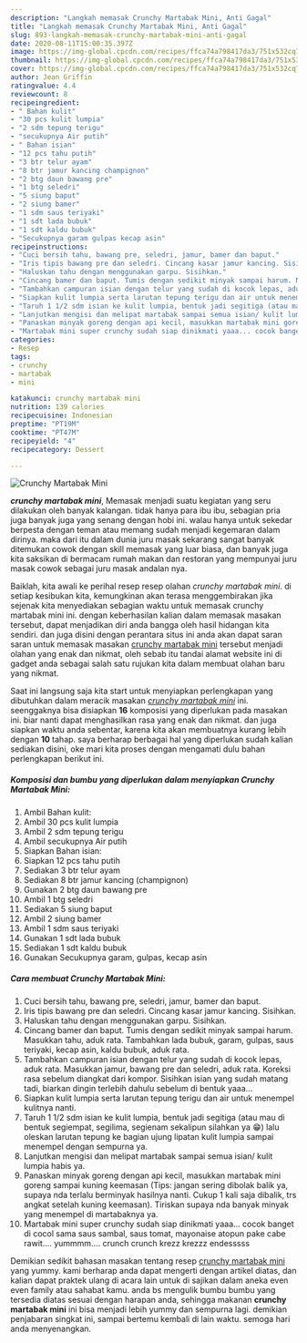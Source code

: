 ```yaml
---
description: "Langkah memasak Crunchy Martabak Mini, Anti Gagal"
title: "Langkah memasak Crunchy Martabak Mini, Anti Gagal"
slug: 893-langkah-memasak-crunchy-martabak-mini-anti-gagal
date: 2020-08-11T15:00:35.397Z
image: https://img-global.cpcdn.com/recipes/ffca74a798417da3/751x532cq70/crunchy-martabak-mini-foto-resep-utama.jpg
thumbnail: https://img-global.cpcdn.com/recipes/ffca74a798417da3/751x532cq70/crunchy-martabak-mini-foto-resep-utama.jpg
cover: https://img-global.cpcdn.com/recipes/ffca74a798417da3/751x532cq70/crunchy-martabak-mini-foto-resep-utama.jpg
author: Jean Griffin
ratingvalue: 4.4
reviewcount: 8
recipeingredient:
- " Bahan kulit"
- "30 pcs kulit lumpia"
- "2 sdm tepung terigu"
- "secukupnya Air putih"
- " Bahan isian"
- "12 pcs tahu putih"
- "3 btr telur ayam"
- "8 btr jamur kancing champignon"
- "2 btg daun bawang pre"
- "1 btg seledri"
- "5 siung baput"
- "2 siung bamer"
- "1 sdm saus teriyaki"
- "1 sdt lada bubuk"
- "1 sdt kaldu bubuk"
- "Secukupnya garam gulpas kecap asin"
recipeinstructions:
- "Cuci bersih tahu, bawang pre, seledri, jamur, bamer dan baput."
- "Iris tipis bawang pre dan seledri. Cincang kasar jamur kancing. Sisihkan."
- "Haluskan tahu dengan menggunakan garpu. Sisihkan."
- "Cincang bamer dan baput. Tumis dengan sedikit minyak sampai harum. Masukkan tahu, aduk rata. Tambahkan lada bubuk, garam, gulpas, saus teriyaki, kecap asin, kaldu bubuk, aduk rata."
- "Tambahkan campuran isian dengan telur yang sudah di kocok lepas, aduk rata. Masukkan jamur, bawang pre dan seledri, aduk rata. Koreksi rasa sebelum diangkat dari kompor. Sisihkan isian yang sudah matang tadi, biarkan dingin terlebih dahulu sebelum di bentuk yaaa..."
- "Siapkan kulit lumpia serta larutan tepung terigu dan air untuk menempel kulitnya nanti."
- "Taruh 1 1/2 sdm isian ke kulit lumpia, bentuk jadi segitiga (atau mau di bentuk segiempat, segilima, segienam sekalipun silahkan ya 😁) lalu oleskan larutan tepung ke bagian ujung lipatan kulit lumpia sampai menempel dengan sempurna ya."
- "Lanjutkan mengisi dan melipat martabak sampai semua isian/ kulit lumpia habis ya."
- "Panaskan minyak goreng dengan api kecil, masukkan martabak mini goreng sampai kuning keemasan (Tips: jangan sering dibolak balik ya, supaya nda terlalu berminyak hasilnya nanti. Cukup 1 kali saja dibalik, trs angkat setelah kuning keemasan). Tiriskan supaya nda banyak minyak yang menempel di martabaknya ya."
- "Martabak mini super crunchy sudah siap dinikmati yaaa... cocok banget di cocol sama saus sambal, saus tomat, mayonaise atopun pake cabe rawit.... yummmm.... crunch crunch krezz krezzz endesssss"
categories:
- Resep
tags:
- crunchy
- martabak
- mini

katakunci: crunchy martabak mini 
nutrition: 139 calories
recipecuisine: Indonesian
preptime: "PT19M"
cooktime: "PT47M"
recipeyield: "4"
recipecategory: Dessert

---
```



![Crunchy Martabak Mini](https://img-global.cpcdn.com/recipes/ffca74a798417da3/751x532cq70/crunchy-martabak-mini-foto-resep-utama.jpg)

<b><i>crunchy martabak mini</i></b>, Memasak menjadi suatu kegiatan yang seru dilakukan oleh banyak kalangan. tidak hanya para ibu ibu, sebagian pria juga banyak juga yang senang dengan hobi ini. walau hanya untuk sekedar berpesta dengan teman atau memang sudah menjadi kegemaran dalam dirinya. maka dari itu dalam dunia juru masak sekarang sangat banyak ditemukan cowok dengan skill memasak yang luar biasa, dan banyak juga kita saksikan di bermacam rumah makan dan restoran yang mempunyai juru masak cowok sebagai juru masak andalan nya.

Baiklah, kita awali ke perihal resep resep olahan <i>crunchy martabak mini</i>. di setiap kesibukan kita, kemungkinan akan terasa menggembirakan jika sejenak kita menyediakan sebagian waktu untuk memasak crunchy martabak mini ini. dengan keberhasilan kalian dalam memasak masakan tersebut, dapat menjadikan diri anda bangga oleh hasil hidangan kita sendiri. dan juga disini dengan perantara situs ini anda akan dapat saran saran untuk memasak masakan <u>crunchy martabak mini</u> tersebut menjadi olahan yang enak dan nikmat, oleh sebab itu tandai alamat website ini di gadget anda sebagai salah satu rujukan kita dalam membuat olahan baru yang nikmat.




Saat ini langsung saja kita start untuk menyiapkan perlengkapan yang dibutuhkan dalam meracik masakan <u><i>crunchy martabak mini</i></u> ini. seenggaknya bisa disiapkan <b>16</b> komposisi yang diperlukan pada masakan ini. biar nanti dapat menghasilkan rasa yang enak dan nikmat. dan juga siapkan waktu anda sebentar, karena kita akan membuatnya kurang lebih dengan <b>10</b> tahap. saya berharap berbagai hal yang diperlukan sudah kalian sediakan disini, oke mari kita proses dengan mengamati dulu bahan perlengkapan berikut ini.

<!--inarticleads1-->

##### Komposisi dan bumbu yang diperlukan dalam menyiapkan Crunchy Martabak Mini:

1. Ambil  Bahan kulit:
1. Ambil 30 pcs kulit lumpia
1. Ambil 2 sdm tepung terigu
1. Ambil secukupnya Air putih
1. Siapkan  Bahan isian:
1. Siapkan 12 pcs tahu putih
1. Sediakan 3 btr telur ayam
1. Sediakan 8 btr jamur kancing (champignon)
1. Gunakan 2 btg daun bawang pre
1. Ambil 1 btg seledri
1. Sediakan 5 siung baput
1. Ambil 2 siung bamer
1. Ambil 1 sdm saus teriyaki
1. Gunakan 1 sdt lada bubuk
1. Sediakan 1 sdt kaldu bubuk
1. Gunakan Secukupnya garam, gulpas, kecap asin




<!--inarticleads2-->

##### Cara membuat Crunchy Martabak Mini:

1. Cuci bersih tahu, bawang pre, seledri, jamur, bamer dan baput.
1. Iris tipis bawang pre dan seledri. Cincang kasar jamur kancing. Sisihkan.
1. Haluskan tahu dengan menggunakan garpu. Sisihkan.
1. Cincang bamer dan baput. Tumis dengan sedikit minyak sampai harum. Masukkan tahu, aduk rata. Tambahkan lada bubuk, garam, gulpas, saus teriyaki, kecap asin, kaldu bubuk, aduk rata.
1. Tambahkan campuran isian dengan telur yang sudah di kocok lepas, aduk rata. Masukkan jamur, bawang pre dan seledri, aduk rata. Koreksi rasa sebelum diangkat dari kompor. Sisihkan isian yang sudah matang tadi, biarkan dingin terlebih dahulu sebelum di bentuk yaaa...
1. Siapkan kulit lumpia serta larutan tepung terigu dan air untuk menempel kulitnya nanti.
1. Taruh 1 1/2 sdm isian ke kulit lumpia, bentuk jadi segitiga (atau mau di bentuk segiempat, segilima, segienam sekalipun silahkan ya 😁) lalu oleskan larutan tepung ke bagian ujung lipatan kulit lumpia sampai menempel dengan sempurna ya.
1. Lanjutkan mengisi dan melipat martabak sampai semua isian/ kulit lumpia habis ya.
1. Panaskan minyak goreng dengan api kecil, masukkan martabak mini goreng sampai kuning keemasan (Tips: jangan sering dibolak balik ya, supaya nda terlalu berminyak hasilnya nanti. Cukup 1 kali saja dibalik, trs angkat setelah kuning keemasan). Tiriskan supaya nda banyak minyak yang menempel di martabaknya ya.
1. Martabak mini super crunchy sudah siap dinikmati yaaa... cocok banget di cocol sama saus sambal, saus tomat, mayonaise atopun pake cabe rawit.... yummmm.... crunch crunch krezz krezzz endesssss




Demikian sedikit bahasan masakan tentang resep <u>crunchy martabak mini</u> yang yummy. kami berharap anda dapat mengerti dengan artikel diatas, dan kalian dapat praktek ulang di acara lain untuk di sajikan dalam aneka even even family atau sahabat kamu. anda bs mengulik bumbu bumbu yang tersedia diatas sesuai dengan harapan anda, sehingga makanan <b>crunchy martabak mini</b> ini bisa menjadi lebih yummy dan sempurna lagi. demikian penjabaran singkat ini, sampai bertemu kembali di lain waktu. semoga hari anda menyenangkan.
